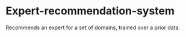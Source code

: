 # Expert-recommendation-system
Recommends an expert for a set of domains, trained over a prior data.
